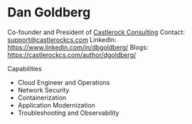 # Dan Goldberg
Co-founder and President of [Castlerock Consulting](https://castlerockcs.com)
Contact: <support@castlerockcs.com>
LinkedIn: <https://www.linkedin.com/in/dbgoldberg/>
Blogs: <https://castlerockcs.com/author/dgoldberg/>

Capabilities
- Cloud Engineer and Operations
- Network Security
- Containerization
- Application Modernization
- Troubleshooting and Observability